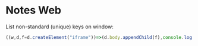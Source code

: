 # Notes Web

List non-standard (unique) keys on window:

```js
((w,d,f=d.createElement("iframe"))=>(d.body.appendChild(f),console.log(Object.getOwnPropertyNames(w).filter(k=>!Object.hasOwnProperty.call(f.contentWindow,k))),d.body.removeChild(f)))(window,document)
```

